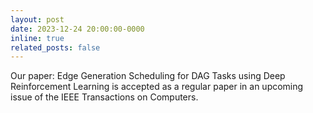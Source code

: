 ```yaml
---
layout: post
date: 2023-12-24 20:00:00-0000
inline: true
related_posts: false
---
```


Our paper: Edge Generation Scheduling for DAG Tasks using Deep Reinforcement Learning is accepted as a regular paper in an upcoming issue of the IEEE Transactions on Computers. 
